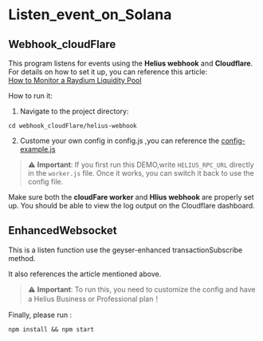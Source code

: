 # Listen_event_on_Solana

## Webhook_cloudFlare

This program listens for events using the **Helius webhook** and **Cloudflare**.  
For details on how to set it up, you can reference this article:  
[How to Monitor a Raydium Liquidity Pool](https://www.helius.dev/blog/how-to-monitor-a-raydium-liquidity-pool#set-up-a-cloudflare-worker)


How to run it:

1. Navigate to the project directory:

`cd webhook_cloudFlare/helius-webhook`


2. Custome your own config in config.js ,you can reference the [config-example.js](/webhook_cloudFlare/helius-webhook/config-example.js)

> ⚠️ **Important**: If you first run this DEMO,write `HELIUS_RPC_URL` directly in the `worker.js` file. Once it works, you can switch it back to use the config file.


Make sure both the **cloudFare worker** and **Hlius webhook** are properly set up.
You should be able to view the log output on the Cloudflare dashboard.

## EnhancedWebsocket

This is a listen function use the geyser-enhanced transactionSubscribe method.

It also references the article mentioned above.

> ⚠️ **Important**: To run this, you need to customize the config and have a Helius Business or Professional plan！


Finally,  please run :  

 `npm install && npm start  ` 
